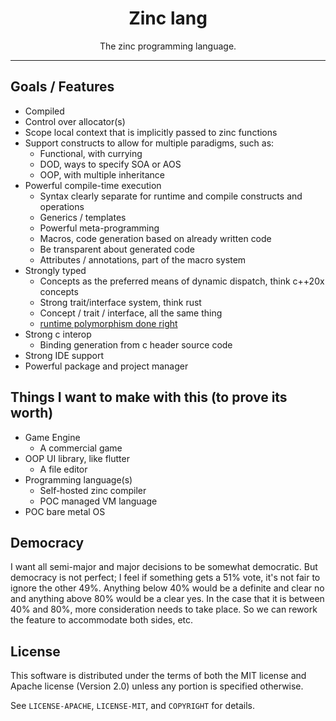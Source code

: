 <div align="center">

# Zinc lang

The zinc programming language.

</div>

---

## Goals / Features

- Compiled
- Control over allocator(s)
- Scope local context that is implicitly passed to zinc functions
- Support constructs to allow for multiple paradigms, such as:
  - Functional, with currying
  - DOD, ways to specify SOA or AOS
  - OOP, with multiple inheritance
- Powerful compile-time execution
  - Syntax clearly separate for runtime and compile constructs and operations
  - Generics / templates
  - Powerful meta-programming
  - Macros, code generation based on already written code
  - Be transparent about generated code
  - Attributes / annotations, part of the macro system
- Strongly typed
  - Concepts as the preferred means of dynamic dispatch, think c++20x concepts
  - Strong trait/interface system, think rust
  - Concept / trait / interface, all the same thing
  - [runtime polymorphism done right](https://github.com/ldionne/dyno)
- Strong c interop
  - Binding generation from c header source code
- Strong IDE support
- Powerful package and project manager

## Things I want to make with this (to prove its worth)

- Game Engine
  - A commercial game
- OOP UI library, like flutter
  - A file editor
- Programming language(s)
  - Self-hosted zinc compiler
  - POC managed VM language
- POC bare metal OS

## Democracy

I want all semi-major and major decisions to be somewhat democratic.
But democracy is not perfect; I feel if something gets a 51% vote, it's not fair to ignore the other 49%.
Anything below 40% would be a definite and clear no and anything above 80% would be a clear yes.
In the case that it is between 40% and 80%, more consideration needs to take place.
So we can rework the feature to accommodate both sides, etc.

## License

This software is distributed under the terms of both the MIT license and Apache license (Version 2.0) unless any portion is specified otherwise.

See `LICENSE-APACHE`, `LICENSE-MIT`, and `COPYRIGHT` for details.
